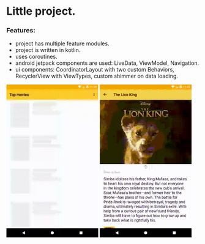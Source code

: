 # Little project.

### Features:

* project has multiple feature modules.
* project is written in kotlin.
* uses coroutines.
* android jetpack components are used: LiveData, ViewModel, Navigation.
* ui components: CoordinatorLayout with two custom Behaviors, RecyclerView with ViewTypes, custom shimmer on data loading.

![](https://github.com/pavlov-o-a/MovieDB/blob/master/media_for_md/shimmer.gif)
![](https://github.com/pavlov-o-a/MovieDB/blob/master/media_for_md/movie_card.gif)
